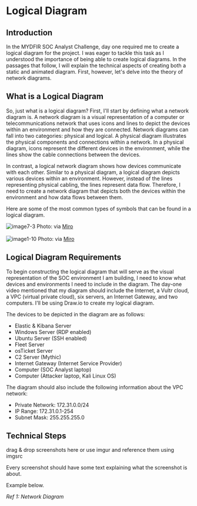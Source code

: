 # Logical Diagram

## Introduction
In the MYDFIR SOC Analyst Challenge, day one required me to create a logical diagram for the project. I was eager to tackle this task as I understood the importance of being able to create logical diagrams. In the passages that follow, I will explain the technical aspects of creating both a static and animated diagram. First, however, let's delve into the theory of network diagrams.

## What is a Logical Diagram
So, just what is a logical diagram? First, I'll start by defining what a network diagram is. A network diagram is a visual representation of a computer or telecommunications network that uses icons and lines to depict the devices within an environment and how they are connected. Network diagrams can fall into two categories: physical and logical. A physical diagram illustrates the physical components and connections within a network. In a physical diagram, icons represent the different devices in the environment, while the lines show the cable connections between the devices. 

In contrast, a logical network diagram shows how devices communicate with each other. Similar to a physical diagram, a logical diagram depicts various devices within an environment. However, instead of the lines representing physical cabling, the lines represent data flow. Therefore, I need to create a network diagram that depicts both the devices within the environment and how data flows between them.

Here are some of the most common types of symbols that can be found in a logical diagram.

![image7-3](https://github.com/user-attachments/assets/08c5f8f3-1465-43b6-8e27-b4a576a825e7)
  Photo: via <a href="https://miro.com/blog/network-diagram/">Miro</a>
<br>
<br>
![image1-10](https://github.com/user-attachments/assets/f4885289-be80-4347-a1c4-8406e79b23bd)
Photo: via <a href="https://miro.com/blog/network-diagram/">Miro</a>

## Logical Diagram Requirements
To begin constructing the logical diagram that will serve as the visual representation of the SOC environment I am building, I need to know what devices and environments I need to include in the diagram. The day-one video mentioned that my diagram should include the Internet, a Vultr cloud, a VPC (virtual private cloud), six servers, an Internet Gateway, and two computers. I'll be using Draw.io to create my logical diagram.

The devices to be depicted in the diagram are as follows:
- Elastic & Kibana Server
- Windows Server (RDP enabled)
- Ubuntu Server (SSH enabled)
- Fleet Server
- osTicket Server
- C2 Server (Mythic)
- Internet Gateway (Internet Service Provider)
- Computer (SOC Analyst laptop)
- Computer (Attacker laptop, Kali Linux OS)

The diagram should also include the following information about the VPC network:
- Private Network: 172.31.0.0/24
- IP Range: 172.31.0.1-254
- Subnet Mask: 255.255.255.0

## Technical Steps
drag & drop screenshots here or use imgur and reference them using imgsrc

Every screenshot should have some text explaining what the screenshot is about.

Example below.

*Ref 1: Network Diagram*
